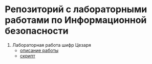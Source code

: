 # Репозиторий с лабораторными работами по Информационной безопасности

1. Лабораторная работа шифр Цезаря
    - [описание работы](https://github.com/1337m3rcy/InfoSecurity/blob/master/caeserEncrypt/caeserEncrypt.md) 
    - [скрипт](https://github.com/1337m3rcy/InfoSecurity/blob/master/caeserEncrypt/caeserEncrypt.py)

